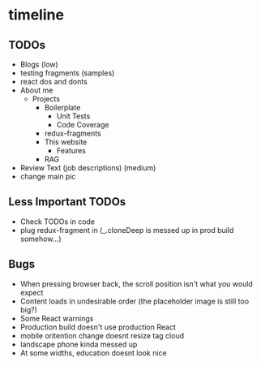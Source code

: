 # timeline

## TODOs
 * Blogs (low)
  * testing fragments   (samples)
  * react dos and donts
  * About me
    * Projects
        * Boilerplate
          * Unit Tests
          * Code Coverage
        * redux-fragments
        * This website
          * Features
        * RAG
 * Review Text (job descriptions) (medium)
 * change main pic
  
## Less Important TODOs
 * Check TODOs in code
 * plug redux-fragment in (_.cloneDeep is messed up in prod build somehow...)
 
## Bugs
 * When pressing browser back, the scroll position isn't what you would expect
 * Content loads in undesirable order (the placeholder image is still too big?)
 * Some React warnings
 * Production build doesn't use production React
 * mobile oritention change doesnt resize tag cloud
 * landscape phone kinda messed up
 * At some widths, education doesnt look nice